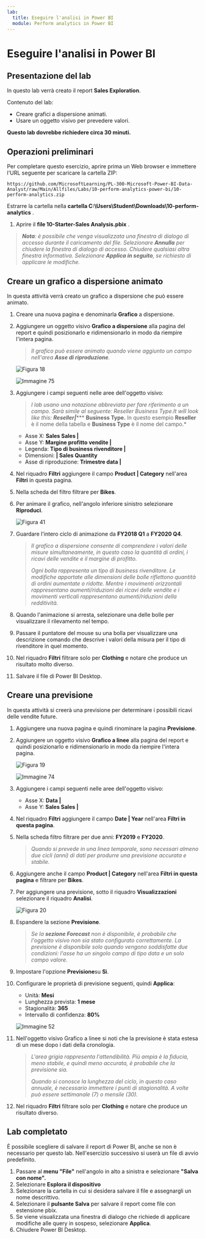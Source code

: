 ```yaml
---
lab:
  title: Eseguire l'analisi in Power BI
  module: Perform analytics in Power BI
---
```


# Eseguire l'analisi in Power BI

## Presentazione del lab

In questo lab verrà creato il report **Sales Exploration**.

Contenuto del lab:

- Creare grafici a dispersione animati.
- Usare un oggetto visivo per prevedere valori.

**Questo lab dovrebbe richiedere circa 30 minuti.**

## Operazioni preliminari

Per completare questo esercizio, aprire prima un Web browser e immettere l'URL seguente per scaricare la cartella ZIP:

`https://github.com/MicrosoftLearning/PL-300-Microsoft-Power-BI-Data-Analyst/raw/Main/Allfiles/Labs/10-perform-analytics-power-bi/10-perform-analytics.zip`

Estrarre la cartella nella **cartella C:\Users\Student\Downloads\10-perform-analytics** .

1. Aprire il **file 10-Starter-Sales Analysis.pbix** .

> _**Nota**: è possibile che venga visualizzata una finestra di dialogo di accesso durante il caricamento del file. Selezionare **Annulla** per chiudere la finestra di dialogo di accesso. Chiudere qualsiasi altra finestra informativa. Selezionare **Applica in seguito**, se richiesto di applicare le modifiche._

## Creare un grafico a dispersione animato

In questa attività verrà creato un grafico a dispersione che può essere animato.

1. Creare una nuova pagina e denominarla **Grafico** a dispersione.

1. Aggiungere un oggetto visivo **Grafico a dispersione** alla pagina del report e quindi posizionarlo e ridimensionarlo in modo da riempire l'intera pagina.

    > *Il grafico può essere animato quando viene aggiunto un campo nell'area **Asse di riproduzione**.*

     ![Figura 18](Linked_image_Files/10-perform-analytics-power-bi_image15.png)

     ![Immagine 75](Linked_image_Files/10-perform-analytics-power-bi_image16.png)

1. Aggiungere i campi seguenti nelle aree dell'oggetto visivo:

    > *I lab usano una notazione abbreviata per fare riferimento a un campo. Sarà simile al seguente: Reseller Business Type.It will look like this: **Reseller\|****** **Business Type.** In questo esempio **Reseller** è il nome della tabella e **Business Type** è il nome del campo.*

     - Asse X: **Sales Sales \|**
     - Asse Y: **Margine profitto vendite \|**
     - Legenda: **Tipo di business rivenditore \|**
     - Dimensioni: **\| Sales Quantity**
     - Asse di riproduzione: **Trimestre data \|**

1. Nel riquadro **Filtri** aggiungere il campo **Product \| Category** nell'area **Filtri** in questa pagina.

1. Nella scheda del filtro filtrare per **Bikes**.

1. Per animare il grafico, nell'angolo inferiore sinistro selezionare **Riproduci**.

    ![Figura 41](Linked_image_Files/10-perform-analytics-power-bi_image19.png)

1. Guardare l'intero ciclo di animazione da **FY2018 Q1** a **FY2020 Q4**.

    > *Il grafico a dispersione consente di comprendere i valori delle misure simultaneamente, in questo caso la quantità di ordini, i ricavi delle vendite e il margine di profitto.*
    > 
    > *Ogni bolla rappresenta un tipo di business rivenditore. Le modifiche apportate alle dimensioni delle bolle riflettono quantità di ordini aumentate o ridotte. Mentre i movimenti orizzontali rappresentano aumenti/riduzioni dei ricavi delle vendite e i movimenti verticali rappresentano aumenti/riduzioni della redditività.*

1. Quando l'animazione si arresta, selezionare una delle bolle per visualizzare il rilevamento nel tempo.

1. Passare il puntatore del mouse su una bolla per visualizzare una descrizione comando che descrive i valori della misura per il tipo di rivenditore in quel momento.

1. Nel riquadro **Filtri** filtrare solo per **Clothing** e notare che produce un risultato molto diverso.

1. Salvare il file di Power BI Desktop.

## Creare una previsione

In questa attività si creerà una previsione per determinare i possibili ricavi delle vendite future.

1. Aggiungere una nuova pagina e quindi rinominare la pagina **Previsione**.

1. Aggiungere un oggetto visivo **Grafico a linee** alla pagina del report e quindi posizionarlo e ridimensionarlo in modo da riempire l'intera pagina.

     ![Figura 19](Linked_image_Files/10-perform-analytics-power-bi_image21.png)

     ![Immagine 74](Linked_image_Files/10-perform-analytics-power-bi_image22.png)

1. Aggiungere i campi seguenti nelle aree dell'oggetto visivo:

     - Asse X: **Data \|**
     - Asse Y: **Sales Sales \|**

1. Nel riquadro **Filtri** aggiungere il campo **Date \| Year** nell'area **Filtri in questa pagina**.

1. Nella scheda filtro filtrare per due anni: **FY2019** e **FY2020**.

    > *Quando si prevede in una linea temporale, sono necessari almeno due cicli (anni) di dati per produrre una previsione accurata e stabile.*

1. Aggiungere anche il campo **Product \| Category** nell'area **Filtri in questa pagina** e filtrare per **Bikes**.

1. Per aggiungere una previsione, sotto il riquadro **Visualizzazioni** selezionare il riquadro **Analisi**.

     ![Figura 20](Linked_image_Files/10-perform-analytics-power-bi_image26.png)

1. Espandere la sezione **Previsione**.

    > *Se la **sezione Forecast** non è disponibile, è probabile che l'oggetto visivo non sia stato configurato correttamente. La previsione è disponibile solo quando vengono soddisfatte due condizioni: l'asse ha un singolo campo di tipo data e un solo campo valore.*

1. Impostare l'opzione **Previsione**su **Sì**.

1. Configurare le proprietà di previsione seguenti, quindi **Applica**:

    - Unità: **Mesi**
    - Lunghezza prevista: **1 mese**
    - Stagionalità: **365**
    - Intervallo di confidenza: **80%**

    ![Immagine 52](Linked_image_Files/10-perform-analytics-power-bi_image29.png)

1. Nell'oggetto visivo Grafico a linee si noti che la previsione è stata estesa di un mese dopo i dati della cronologia.

    > *L'area grigia rappresenta l'attendibilità. Più ampia è la fiducia, meno stabile, e quindi meno accurata, è probabile che la previsione sia.*
    >
    > *Quando si conosce la lunghezza del ciclo, in questo caso annuale, è necessario immettere i punti di stagionalità. A volte può essere settimanale (7) o mensile (30).*

1. Nel riquadro **Filtri** filtrare solo per **Clothing** e notare che produce un risultato diverso.

## Lab completato

È possibile scegliere di salvare il report di Power BI, anche se non è necessario per questo lab. Nell'esercizio successivo si userà un file di avvio predefinito.

1. Passare al **menu "File"** nell'angolo in alto a sinistra e selezionare **"Salva con nome".** 
1. Selezionare **Esplora il dispositivo**
1. Selezionare la cartella in cui si desidera salvare il file e assegnargli un nome descrittivo. 
1. Selezionare il **pulsante Salva** per salvare il report come file con estensione pbix. 
1. Se viene visualizzata una finestra di dialogo che richiede di applicare modifiche alle query in sospeso, selezionare **Applica**.
1. Chiudere Power BI Desktop.